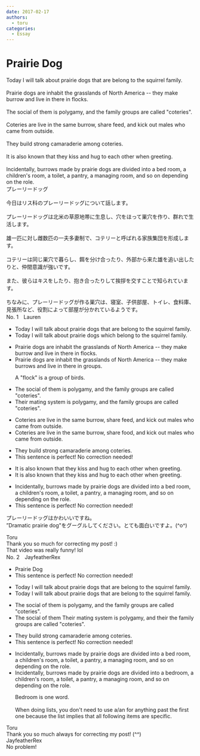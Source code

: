 ```yaml
---
date: 2017-02-17
authors:
  - toru
categories:
  - Essay
---
```


<h1 id="subject_show">Prairie Dog</h1>
<div class="date" hidden>Feb 17, 2017 23:35</div>
<div id="post"><div id="body_show_ori">
Today I will talk about prairie dogs that are belong to the squirrel family.<br/><br/>Prairie dogs are inhabit the grasslands of North America -- they make burrow and live in there in flocks.<br/><br/>The social of them is polygamy, and the family groups are called "coteries".<br/><br/>Coteries are live in the same burrow, share feed, and kick out males who came from outside.<br/><br/>They build strong camaraderie among coteries.<br/><br/>It is also known that they kiss and hug to each other when greeting.<br/><br/>Incidentally, burrows made by prairie dogs are divided into a bed room, a children's room, a toilet, a pantry, a managing room, and so on depending on the role.
</div></div>

<!-- more -->

<div id="post_ja"><div id="body_show_mo">
プレーリードッグ<br/><br/>今日はリス科のプレーリードッグについて話します。<br/><br/>プレーリードッグは北米の草原地帯に生息し、穴をほって巣穴を作り、群れで生活します。<br/><br/>雄一匹に対し雌数匹の一夫多妻制で、コテリーと呼ばれる家族集団を形成します。<br/><br/>コテリーは同じ巣穴で暮らし、餌を分け合ったり、外部から来た雄を追い出したりと、仲間意識が強いです。<br/><br/>また、彼らはキスをしたり、抱き合ったりして挨拶を交すことで知られています。<br/><br/>ちなみに、プレーリードッグが作る巣穴は、寝室、子供部屋、トイレ、食料庫、見張所など、役割によって部屋が分かれているようです。
</div></div>
<div id="block"><div class="first_name"> No. 1　<span class="just_name">Lauren</span></div><div id="block2">
<ul class="correction_field">
<li class="incorrect">Today I will talk about prairie dogs that are belong to the squirrel family.</li>
<li class="corrected correct">
Today I will talk about prairie dogs <span class="f_blue">which</span> belong to the squirrel family.
</li>
</ul>
<ul class="correction_field">
<li class="incorrect">Prairie dogs are inhabit the grasslands of North America -- they make burrow and live in there in flocks.</li>
<li class="corrected correct">
Prairie dogs <span class="f_red"><span class="sline">are</span></span> inhabit the grasslands of North America -- they make burrow<span class="f_blue">s</span> and live <span class="f_red"><span class="sline">in</span></span> there in <span class="f_blue">groups</span>.
<p class="correction_comment">A "flock" is a group of birds.</p>
</li>
</ul>
<ul class="correction_field">
<li class="incorrect">The social of them is polygamy, and the family groups are called "coteries".</li>
<li class="corrected correct">
<span class="f_blue">Their mating system</span> is polygamy, and the family groups are called "coteries".
</li>
</ul>
<ul class="correction_field">
<li class="incorrect">Coteries are live in the same burrow, share feed, and kick out males who came from outside.</li>
<li class="corrected correct">
Coteries <span class="sline"><span class="f_red">are</span></span> live in the same burrow, share <span class="f_blue">food</span>, and kick out males who came from outside.
</li>
</ul>
<ul class="correction_field">
<li class="incorrect">They build strong camaraderie among coteries.</li>
<li class="corrected perfect">This sentence is perfect! No correction needed!</li>
</ul>
<ul class="correction_field">
<li class="incorrect">It is also known that they kiss and hug to each other when greeting.</li>
<li class="corrected correct">
It is also known that they kiss and hug <span class="sline"><span class="f_red">to</span></span> each other when greeting.
</li>
</ul>
<ul class="correction_field">
<li class="incorrect">Incidentally, burrows made by prairie dogs are divided into a bed room, a children's room, a toilet, a pantry, a managing room, and so on depending on the role.</li>
<li class="corrected perfect">This sentence is perfect! No correction needed!</li>
</ul>
<p class="comment_small">
 プレーリードッグはかわいいですね。
 <br/>
 ”Dramatic prairie dog"をグーグルしてください。とても面白いですよ。(^o^)
</p>

</div><div class="name"><span class="just_name">Toru</span><br>
Thank you so much for correcting my post! :)<br/>That video was really funny! lol
</div>
</div>
<div id="block"><div class="first_name"> No. 2　<span class="just_name">JayfeatherRex</span></div><div id="block2">
<ul class="correction_field">
<li class="incorrect">Prairie Dog</li>
<li class="corrected perfect">This sentence is perfect! No correction needed!</li>
</ul>
<ul class="correction_field">
<li class="incorrect">Today I will talk about prairie dogs that are belong to the squirrel family.</li>
<li class="corrected correct">
Today I will talk about prairie dogs that <span class="sline">are </span>belong to the squirrel family.
</li>
</ul>
<ul class="correction_field">
<li class="incorrect">The social of them is polygamy, and the family groups are called "coteries".</li>
<li class="corrected correct">
<span class="sline">The social of them </span><span class="f_red">Their mating system </span>is polygamy, and <span class="f_red">their </span><span class="sline">the </span>family groups are called "coteries".
</li>
</ul>
<ul class="correction_field">
<li class="incorrect">They build strong camaraderie among coteries.</li>
<li class="corrected perfect">This sentence is perfect! No correction needed!</li>
</ul>
<ul class="correction_field">
<li class="incorrect">Incidentally, burrows made by prairie dogs are divided into a bed room, a children's room, a toilet, a pantry, a managing room, and so on depending on the role.</li>
<li class="corrected correct">
Incidentally, burrows made by prairie dogs are divided into a <span class="f_blue">bedroom</span>, <span class="sline">a </span>children's room, <span class="sline">a</span> toilet, <span class="sline">a </span>pantry, <span class="sline">a </span>managing room, and so on depending on the role.
<p class="correction_comment">Bedroom is one word.<br/><br/>When doing lists, you don't need to use a/an for anything past the first one because the list implies that all following items are specific.</p>
</li>
</ul>
</div><div class="name"><span class="just_name">Toru</span><br>
Thank you so much always for correcting my post! (^^)
</div>
<div class="name"><span class="just_name">JayfeatherRex</span><br>
No problem!
</div>
</div>
